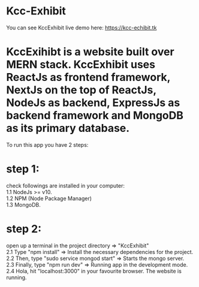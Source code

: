 # Kcc-Exhibit

You can see KccExhibit live demo here: https://kcc-echibit.tk

# KccExihibt is a website built over MERN stack. KccExhibit uses ReactJs as frontend framework, NextJs on the top of ReactJs, NodeJs as backend, ExpressJs as backend framework and MongoDB as its primary database.

To run this app you have 2 steps:

# step 1:
check followings are installed in your computer:<br />
      1.1 NodeJs >= v10.<br />
      1.2 NPM (Node Package Manager)<br />
      1.3 MongoDB.<br />
      
# step 2:
open up a terminal in the project directory => "KccExhibit"<br />
      2.1 Type "npm install" => Install the necessary dependencies for the project.<br />
      2.2 Then, type "sudo service mongod start" => Starts the mongo server.<br />
      2.3 Finally, type "npm run dev" => Running app in the development mode.<br />
      2.4 Hola, hit "localhost:3000" in your favourite browser. The website is running.<br />
